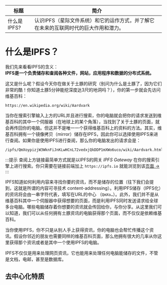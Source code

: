 标题|简介 
--- | --- |
什么是IPFS?|认识IPFS（星际文件系统）和它的运作方式，并了解它在未来的互联网时代的巨大作用和潜力。

# 什么是IPFS？

我们先来看看IPFS的含义：  
**IPFS是一个负责储存和查阅各种文件，网站，应用程序和数据的分布式系统。** 

这又是什么呢？假设今天你在做关于土豚的研究（别问为什么是土豚了，因为它们非常的酷！你知道土豚5分钟能挖深度达3尺的地洞吗？），你的第一步就会先访问维基百科：

```
https://en.wikipedia.org/wiki/Aardvark
```

当你在搜索引擎输入上方的URL并且进行搜索，你的电脑就会把你的请求发送到维基百科的其中一个伺服器（在地球上的某个角落），当找到了关于土豚的页面，就会再传回你的电脑。但这并不是唯一一个获得维基百科上的资料的方法。其实，维基百科拥有一个镜像拷贝（mirror）储存在IPFS，因此你可以选择使用IPFS来进行查阅。如果你是使用IPFS进行查阅，那么你的电脑发出的请求会是：

```
/ipfs/QmXoypizjW3WknFiJnKLwHCnL72vedxjQkDDP1mXWo6uco/wiki/Aardvark.html
```

:::提示
查阅上方链接最简单方式就是以IPFS的网关 _IPFS Gateway_ 在你的搜索引擎上进行搜索。你只需要在链接前端加上 `https://ipfs.io` 就能浏览到该[页面 →](https://ipfs.io/ipfs/QmXoypizjW3WknFiJnKLwHCnL72vedxjQkDDP1mXWo6uco/wiki/Aardvark.html)
:::

IPFS知道如何利用内容来寻找你要的资讯，而不是储存的位置（往下我们会提到，这就是所谓的内容可寻技术 content-addressing）。利用IPFS储存（IPFS化）的资讯将会由一串字符代表，填写在URL的中心 （`QmXo…`）。此外，我们并不是从维基百科其中一个伺服器中获得想要的页面，而是利用IPFS同时发送请求给全球多台电脑。哪些电脑储存着你想要的资讯就会传回给你，与你分享。从这里我们可以知道，我们可以从任何拥有土豚资讯的电脑获得那个页面，而不仅仅是依赖维基百科。

当你使用IPFS，你不只是从别人手上获得资讯，你的电脑也会帮忙传播这个资讯。假设你邻近的朋友也需要同样的维基百科页面，那么他拥有很大的几率从你这里获得那个资讯或者是其中一个使用IPFS的电脑。  

IPFS不仅仅是用来处理网页资讯，它也能用来处理任何电脑能储存的文件，不管是文档，电邮，甚至是数据库。

## 去中心化特质

